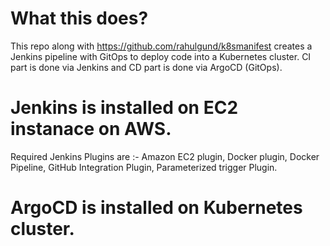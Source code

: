 # What this does?
This repo along with https://github.com/rahulgund/k8smanifest creates a Jenkins pipeline with GitOps to deploy code into a Kubernetes cluster. CI part is done via Jenkins and CD part is done via ArgoCD (GitOps).

# Jenkins is installed on EC2 instanace on AWS.
Required Jenkins Plugins are :- 
  Amazon EC2 plugin, 
  Docker plugin,
  Docker Pipeline,
  GitHub Integration Plugin,
  Parameterized trigger Plugin.
  
# ArgoCD is installed on Kubernetes cluster.
